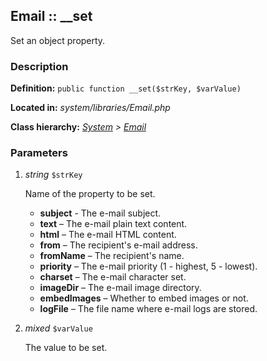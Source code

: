 
Email :: __set
-------------------------------------------

Set an object property.


### Description ###

**Definition:** `public function __set($strKey, $varValue)`

**Located in:** *system/libraries/Email.php*

**Class hierarchy:** *[System](../System.md) > [Email](../Email.md)*


### Parameters ###

1. *string* `$strKey`

	Name of the property to be set.
	- **subject** -
		The e-mail subject.
	- **text** –
		The e-mail plain text content.
	- **html** –
		The e-mail HTML content.
	- **from** –
		The recipient's e-mail address.
	- **fromName** –
		The recipient's name.
	- **priority** –
		The e-mail priority (1 - highest, 5 - lowest).
	- **charset** –
		The e-mail character set.
	- **imageDir** –
		The e-mail image directory.
	- **embedImages** –
		Whether to embed images or not.
	- **logFile** –
		The file name where e-mail logs are stored.


2. *mixed* `$varValue`

	The value to be set.

